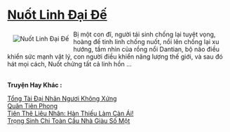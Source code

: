 <a href="https://truyentiki.com/nuot-linh-dai-de.33749/" title="Nuốt Linh Đại Đế"><h1>Nuốt Linh Đại Đế</h1></a><div style="display:table"><img align="right" style="float: left; padding: 10px;" src="https://truyentiki.com/a/img/str/src/33749.jpg" alt="Nuốt Linh Đại Đế">Bị một con đĩ, người tái sinh chống lại tuyệt vọng, hoàng đế tinh linh chống nuốt, nổi lên chống lại xu hướng, tầm nhìn của rồng nổi Dantian, bộ não điều khiển sức mạnh vật lý, con người điều khiển năng lượng thế giới, và sau đó hát mọi cách, Nuốt chửng tất cả linh hồn ...</div><p><br><b>Truyện Hay Khác :</b></p><a href="https://truyentiki.com/tong-tai-dai-nhan-nguoi-khong-xung.33748/" alt="Tổng Tài Đại Nhân Ngươi Không Xứng">Tổng Tài Đại Nhân Ngươi Không Xứng</a><br/><a href="https://github.com/nownovels/top500/tree/master/truyenhay/33836/" alt="Quân Tiên Phong">Quân Tiên Phong</a><br/><a href="https://github.com/nownovels/top500/tree/master/truyenhay/33536/" alt="Tiên Thê Liêu Nhân: Hàn Thiếu Làm Càn Ái!">Tiên Thê Liêu Nhân: Hàn Thiếu Làm Càn Ái!</a><br/><a href="https://truyentiki.wordpress.com/2020/06/08/trong-sinh-chi-toan-cau-nha-giau-so-mot/" alt="Trọng Sinh Chi Toàn Cầu Nhà Giàu Số Một">Trọng Sinh Chi Toàn Cầu Nhà Giàu Số Một</a><br/>